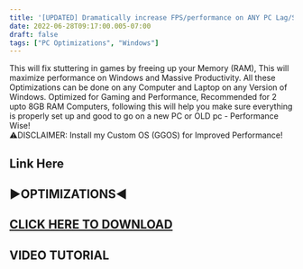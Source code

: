 ```yaml
---
title: '[UPDATED] Dramatically increase FPS/performance on ANY PC Lag/Stuttering fix'
date: 2022-06-28T09:17:00.005-07:00
draft: false
tags: ["PC Optimizations", "Windows"]
---
```



This will fix stuttering in games by freeing up your Memory (RAM), This will maximize performance on Windows and Massive Productivity. All these Optimizations can be done on any Computer and Laptop on any Version of Windows. Optimized for Gaming and Performance, Recommended for 2 upto 8GB RAM Computers, following this will help you make sure everything is properly set up and good to go on a new PC or OLD pc - Performance Wise!  
⚠DISCLAIMER: Install my Custom OS (GGOS) for Improved Performance!

Link Here
---------

▶OPTIMIZATIONS◀
---------------

**[CLICK HERE TO DOWNLOAD](https://tinyurl.com/updated-optimizations)**
-----------------------------------------------------------------------

**VIDEO TUTORIAL**
------------------